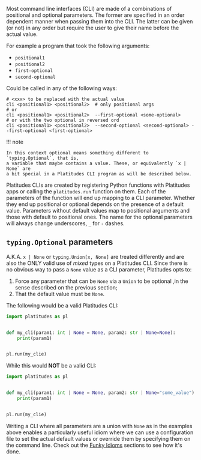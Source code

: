 Most command line interfaces (CLI) are made of a combinations of positional and
optional parameters. The former are specified in an order dependent manner when
passing them into the CLI. The latter can be given (or not) in any order but
require the user to give their name before the actual value.

For example a program that took the following arguments:

- `positional1`
- `positional2`
- `first-optional`
- `second-optional`

Could be called in any of the following ways:

```
# <xxx> to be replaced with the actual value
cli <positional1> <positional2>  # only positional args
# or
cli <positional1> <positional2>  --first-optional <some-optional>
# or with the two optional in reversed ord
cli <positional1> <positional2>  --second-optional <second-optional> --first-optional <first-optional>
```

!!! note

    In this context optional means something different to `typing.Optional`, that is,
    a variable that maybe contains a value. These, or equivalently `x | None` are
    a bit special in a Platitudes CLI program as will be described below.

Platitudes CLIs are created by registering Python functions with Platitudes
apps or calling the `platitudes.run` function on them. Each of the parameters
of the function will end up mapping to a CLI parameter. Whether they end up
positional or optional depends on the presence of a default value. Parameters
without default values map to positional arguments and those with default to
positional ones. The name for the optional parameters will always change
underscores, `_` for `-` dashes.


## `typing.Optional` parameters

A.K.A. `x | None` or `typing.Union[x, None]` are treated differently and are also the
ONLY valid use of _mixed_ types on a Platitudes CLI. Since there is no obvious way
to pass a `None` value as a CLI parameter, Platitudes opts to:

1. Force any parameter that can be `None` via a `Union` to be optional ,in the sense described on the previous section;
2. That the default value must be `None`.

The following would be a valid Platitudes CLI:
```python
import platitudes as pl


def my_cli(param1: int | None = None, param2: str | None=None):
    print(param1)


pl.run(my_clie)
```

While this would __NOT__ be a valid CLI:

```python
import platitudes as pl


def my_cli(param1: int | None = None, param2: str | None="some_value"):
    print(param1)


pl.run(my_clie)
```

Writing a CLI where all parameters are a union with `None` as in the examples
above enables a particularly useful idiom where we can use a configuration file
to set the actual default values or override them by specifying them on the
command line. Check out the [Funky Idioms](funky_idioms.py) sections to see how it's done.
